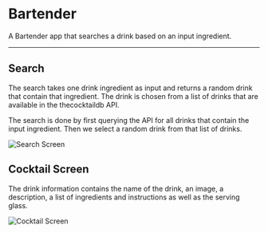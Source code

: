 <h1>Bartender</h1>

A Bartender app that searches a drink based on an input ingredient.

---

<h2>Search</h2>

The search takes one drink ingredient as input and returns a random drink that contain that ingredient. The drink is chosen from a list of drinks that are available in the thecocktaildb API.

The search is done by first querying the API for all drinks that contain the input ingredient. Then we select a random drink from that list of drinks.

![Search Screen](https://i.imgur.com/7vmQhgVh.png)

<h2>Cocktail Screen</h2>

The drink information contains the name of the drink, an image, a description, a list of ingredients and instructions as well as the serving glass.

![Cocktail Screen](https://i.imgur.com/RP3Z2GJh.png)
